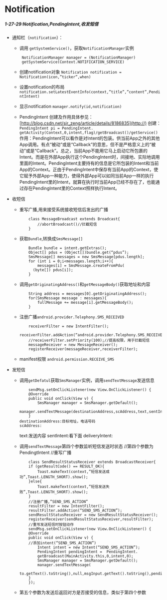 # Notification
##### 1-27-29:Notification,PendingIntent,收发短信
+ 通知栏（`notification`）：
	-  调用 `getSystemService()`，获取`NotificationManager`实例
        	
        	NotificationManager manager = (NotificationManager)
        	getSystemService(Context.NOTIFICATION_SERVICE)
	- 创建notification对象
        	`Notification notification = Notification(icon,”ticker”,when)`
    - 设置notification的布局
`notification.setLatestEventInfo(context,”title”,”content”,PendintIntent)`
	- 显示notification
	`manager.notify(id,notification)`
    - PendingIntent 创建及作用具体参见：[http://blog.csdn.net/sir_zeng/article/details/8186835](http://)
    		创建：`PendingIntent pi = PendingIntent.
    		getActivity(Context,0,intent,flag)/getBroadcast()/getService()`
   		  作用：PendingIntent可以看作是对Intent的包装。供当前App之外的其他App调用。有点“被动”或是“Callback”的意思，但不是严格意义上的“被动”或是“Callback”。总之，当前App不能用它马上启动它所包裹的Intent。而是在外部App执行这个PendingIntent时，间接地、实际地调用里面的Intent。PendingIntent主要持有的信息是它所包装的Intent和当前App的Context。正由于PendingIntent中保存有当前App的Context，使它赋予外部App一种能力，使得外部App可以如同当前App一样的执行PendingIntent里的Intent，就算在执行时当前App已经不存在了，也能通过存在PendingIntent里的Context照样执行Intent。
    	
+ 收短信
  - 重写广播,用来接受系统接收短信后发出的广播
 			
 			class MessageBroadcast extends Broadcast{
  				//abortBroadcast()//拦截短信
 		 	}
  - 获取`Bundle`,转换成`SmsMessage[]`
			
			Bundle bundle = intent.getExtras();
            Object[] pdus = (Object[])bundle.get(“pdus”);
            SmsMessage[] messages = new SmsMessage[pdus.length];
            for (int i = 0;i<messages.length;i++){
                messages[i] = SmsMessage.createFromPdu(
              (byte[]) pdus[i]);
            }
  - 调用`getOriginatingAddress()`和`getMessageBody()`获取地址和内容
  		  
  		  	String address = messages[0].getOriginatingAddress();
			for(SmsMessage message : messages){
            	fullMessage += message[i].getMessageBody();
            }

  - 注册广播`android.provider.Telephony.SMS_RECEIVED`
    	
    	 	receiverFilter = new IntentFilter();
        	receiverFilter.addAction(“android.provider.Telephony.SMS_RECEIVED”);
        	//receiverFilter.setPriority(100);//提高权限，用于拦截短信
        	messageReceiver = new MessageReceiver();
        	registerReceiver(messageReceiver,receiverFilter);

  - manifest权限
  			`android.permission.RECEIVE_SMS`

+ 发短信
  - 调用`getDefatul`获取`SmsManager`实例，调用`sendTextMessage`发送信息
  		
  			sendMsg.setOnClickListener(new View.OnClickListener() {
            @Override
            public void onClick(View v) {
 				SmsManager manager = SmsManager.getDefault();
		  		manager.sendTextMessage(destinationAddress,scAddress,text,sentIntent,deliveryIntent)
		 	}
		destinationAddress:目标地址，电话号码
		scAddress:
      text:发送内容
      sentIntent:看下面
      deliveryIntent:
   
  - 调用`sendTextMessage`第四个参数监听短信发送时状态
		//第四个参数为PendingtIntent
		//重写广播
        
        	class SendResultStatusReceiver extends BroadcastReceiver{
        	if (getResultCode() == RESULT_OK){
                Toast.makeText(context,”短信发送成功”,Toast.LENGTH_SHORT).show();
            }else{
                Toast.makeText(context,”短信发送失败”,Toast.LENGTH_SHORT).show();
        	}
			//注册广播,”SEND_SMS_ACTION”
        	resultFilter = new IntentFilter();
        	resultFilter.addAction(“SEND_SMS_ACTION”);
        	sendResultStatusReceiver = new SendResultStatusReceiver();
        	registerReceiver(sendResultStatusReceiver,resultFilter);
			//重写发送短信时按钮动作
			sendMsg.setOnClickListener(new View.OnClickListener() {
            @Override
            public void onClick(View v) {
        	//添加intent(“SEND_SMS_ACTION”)
                Intent intent = new Intent(“SEND_SMS_ACTION”);
                PendingIntent pendingIntent =  PendingIntent.
                getBroadcast(MainActivity.this,0,intent,0);
                SmsManager manager = SmsManager.getDefault();
                manager.sendTextMessage(
                to.getText().toString(),null,msgInput.getText().toString(),pendingIntent,null);
            }
        	});
        
  - 第五个参数为发送后返回对方是否接受的信息，类似于第四个参数




